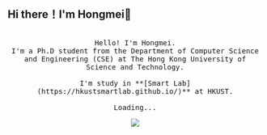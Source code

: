 ## Hi there！I'm Hongmei👋
<p align="center">
  <br>
  <samp>
    Hello! I'm Hongmei.
    <br>I'm a Ph.D student from the Department of Computer Science and Engineering (CSE) at The Hong Kong University of Science and Technology.<br>
    <br>I'm study in **[Smart Lab](https://hkustsmartlab.github.io/)** at HKUST.<br>
    <br>Loading...<br>

<div align=center>
	<img src="https://github.com/HongmeiWANG-HKUST/HongmeiWANG-HKUST/assets/175083012/cbeceac5-c8e4-4efb-bdf9-0fc4ee84b302"/>
</div>

<!--
**HongmeiWANG-HKUST/HongmeiWANG-HKUST** is a ✨ _special_ ✨ repository because its `README.md` (this file) appears on your GitHub profile.

Here are some ideas to get you started:

- 🔭 I’m currently working on ...
- 🌱 I’m currently learning ...
- 👯 I’m looking to collaborate on ...
- 🤔 I’m looking for help with ...
- 💬 Ask me about ...
- 📫 How to reach me: ...
- 😄 Pronouns: ...
- ⚡ Fun fact: ...
-->

